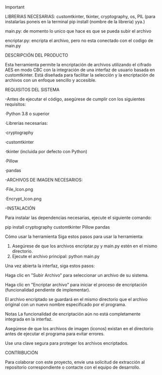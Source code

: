 > [!IMPORTANT]
> LIBRERIAS NECESARIAS: customtkinter, tkinter, cryptography, os, PIL (para instalarlas poneis en la terminal pip install (nombre de la libreria) yya.)
>
main.py: de momento lo unico que hace es que se pueda subir el archivo

encriptar.py: encripta el archivo, pero no esta conectado con el codigo de main.py


DESCRIPCIÓN DEL PRODUCTO

Esta herramienta permite la encriptación de archivos utilizando el cifrado AES en modo CBC con la integración de una interfaz de usuario  basada en customtkinter. Está diseñada para facilitar la selección y la encriptación de archivos con un enfoque sencillo y accesible.

REQUISITOS DEL SISTEMA

-Antes de ejecutar el código, asegúrese de cumplir con los siguientes requisitos:

·Python 3.8 o superior

·Librerías necesarias:

·cryptography

·customtkinter

·tkinter (incluida por defecto con Python)

·Pillow

·pandas

-ARCHIVOS DE IMAGEN NECESARIOS:

·File_Icon.png

·Encrypt_Icon.png

-INSTALACIÓN

Para instalar las dependencias necesarias, ejecute el siguiente comando:

pip install cryptography customtkinter Pillow pandas

Cómo usar la herramienta
Siga estos pasos para usar la herramienta:
1. Asegúrese de que los archivos encriptar.py y main.py estén en el mismo directorio.
2. Ejecute el archivo principal:
 python main.py

Una vez abierta la interfaz, siga estos pasos:

Haga clic en "Subir Archivo" para seleccionar un archivo de su sistema.

Haga clic en "Encriptar archivo" para iniciar el proceso de encriptación (funcionalidad pendiente de implementar).

El archivo encriptado se guardará en el mismo directorio que el archivo original con un nuevo nombre especificado por el programa.

Notas
La funcionalidad de encriptación aún no está completamente integrada en la interfaz.

Asegúrese de que los archivos de imagen (iconos) existan en el directorio antes de ejecutar el programa para evitar errores.

Use una clave segura para proteger los archivos encriptados.


CONTRIBUCIÓN

Para colaborar con este proyecto, envíe una solicitud de extracción al repositorio correspondiente o contacte con el equipo de desarrollo.


